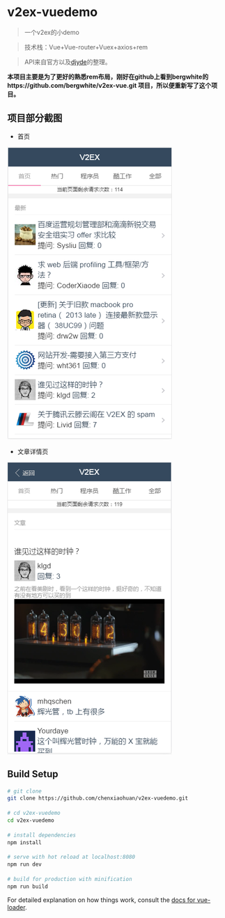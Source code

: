 # v2ex-vuedemo

> 一个v2ex的小demo

> 技术栈：Vue+Vue-router+Vuex+axios+rem

> API来自官方以及[djyde](https://github.com/djyde/V2EX-API)的整理。

**本项目主要是为了更好的熟悉rem布局，刚好在github上看到bergwhite的https://github.com/bergwhite/v2ex-vue.git 项目，所以便重新写了这个项目。**

## 项目部分截图

* 首页

![topic](https://github.com/chenxiaohuan/v2ex-vuedemo/blob/master/screenshots/index.png?raw=true)

* 文章详情页

![article & user](https://github.com/chenxiaohuan/v2ex-vuedemo/blob/master/screenshots/article_detail.png?raw=true)

## Build Setup

``` bash
# git clone
git clone https://github.com/chenxiaohuan/v2ex-vuedemo.git

# cd v2ex-vuedemo
cd v2ex-vuedemo

# install dependencies
npm install

# serve with hot reload at localhost:8080
npm run dev

# build for production with minification
npm run build
```

For detailed explanation on how things work, consult the [docs for vue-loader](http://vuejs.github.io/vue-loader).